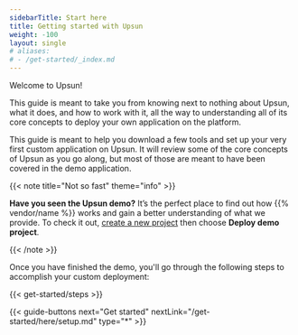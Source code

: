 ```yaml
---
sidebarTitle: Start here
title: Getting started with Upsun
weight: -100
layout: single
# aliases:
# - /get-started/_index.md
---
```


Welcome to Upsun!

This guide is meant to take you from knowing next to nothing about Upsun, what it does, and how to work with it, all the way to understanding all of its core concepts to deploy your own application on the platform.

This guide is meant to help you download a few tools and set up your very first custom application on Upsun.
It will review some of the core concepts of Upsun as you go along, but most of those are meant to have been covered in the demo application.

{{< note title="Not so fast" theme="info" >}}

[//]: # (Before you go any further to migrate an application to Upsun, it's highly recommended that you first experiment with the [{{% vendor/name %}} demo app]&#40;https://console.upsun.com/projects/create-project&#41;.)
[//]: # (That demo is the best way to familiarize yourself with the core concepts of Upsun covered here.)
**Have you seen the Upsun demo?** It’s the perfect place to find out how {{% vendor/name %}} works and gain a better understanding of what we provide. To check it out, [create a new project](https://console.upsun.com/projects/create-project) then choose **Deploy demo project**.

{{< /note >}}

Once you have finished the demo, you'll go through the following steps to accomplish your custom deployment:

{{< get-started/steps >}}

{{< guide-buttons next="Get started" nextLink="/get-started/here/setup.md" type="*" >}}
